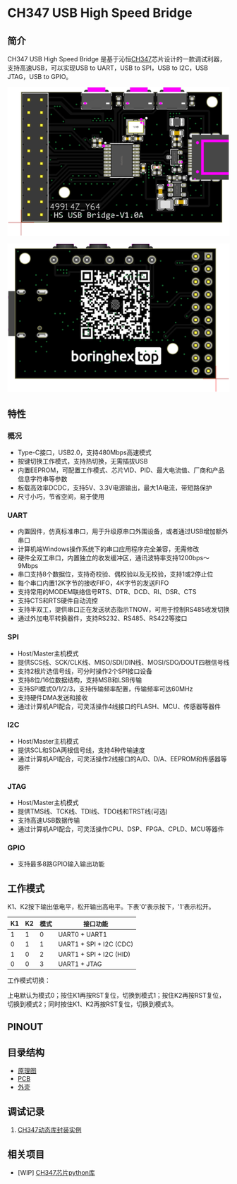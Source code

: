 # CH347 USB High Speed Bridge

## 简介

CH347 USB High Speed Bridge 是基于沁恒[CH347](https://www.wch.cn/products/CH347.html)芯片设计的一款调试利器，支持高速USB，可以实现USB to UART，USB to SPI，USB to I2C，USB JTAG，USB to GPIO。

![TOP](img/SMT2306162343_T.png)

![BOTTOM](img/SMT2306162343_B.png)

## 特性

### 概况

- Type-C接口，USB2.0，支持480Mbps高速模式
- 按键切换工作模式，支持热切换，无需插拔USB
- 内置EEPROM，可配置工作模式、芯片VID、PID、最大电流值、厂商和产品信息字符串等参数
- 板载高效率DCDC，支持5V、3.3V电源输出，最大1A电流，带短路保护
- 尺寸小巧，节省空间，易于使用

### UART

- 内置固件，仿真标准串口，用于升级原串口外围设备，或者通过USB增加额外串口
- 计算机端Windows操作系统下的串口应用程序完全兼容，无需修改
- 硬件全双工串口，内置独立的收发缓冲区，通讯波特率支持1200bps～9Mbps
- 串口支持8个数据位，支持奇校验、偶校验以及无校验，支持1或2停止位
- 每个串口内置12K字节的接收FIFO，4K字节的发送FIFO
- 支持常用的MODEM联络信号RTS、DTR、DCD、RI、DSR、CTS
- 支持CTS和RTS硬件自动流控
- 支持半双工，提供串口正在发送状态指示TNOW，可用于控制RS485收发切换
- 通过外加电平转换器件，支持RS232、RS485、RS422等接口

### SPI

- Host/Master主机模式
- 提供SCS线、SCK/CLK线、MISO/SDI/DIN线、MOSI/SDO/DOUT四根信号线
- 支持2根片选信号线，可分时操作2个SPI接口设备
- 支持8位/16位数据结构，支持MSB和LSB传输
- 支持SPI模式0/1/2/3，支持传输频率配置，传输频率可达60MHz
- 支持硬件DMA发送和接收
- 通过计算机API配合，可灵活操作4线接口的FLASH、MCU、传感器等器件

### I2C

- Host/Master主机模式
- 提供SCL和SDA两根信号线，支持4种传输速度
- 通过计算机API配合，可灵活操作2线接口的A/D、D/A、EEPROM和传感器等器件

### JTAG

- Host/Master主机模式
- 提供TMS线、TCK线、TDI线、TDO线和TRST线(可选)
- 支持高速USB数据传输
- 通过计算机API配合，可灵活操作CPU、DSP、FPGA、CPLD、MCU等器件

### GPIO

- 支持最多8路GPIO输入输出功能

## 工作模式

K1、K2按下输出低电平，松开输出高电平。下表'0'表示按下，'1'表示松开。

| K1 | K2 | 模式 | 接口功能                     |
|----|----|----|--------------------------|
| 1  | 1  | 0  | UART0 + UART1            |
| 0  | 1  | 1  | UART1 + SPI + I2C (CDC)  |
| 1  | 0  | 2  | UART1 + SPI + I2C (HID)  |
| 0  | 0  | 3  | UART1 + JTAG             |

工作模式切换：

上电默认为模式0；按住K1再按RST复位，切换到模式1；按住K2再按RST复位，切换到模式2；同时按住K1、K2再按RST复位，切换到模式3。

## PINOUT

## 目录结构

- [原理图](./sch/)
- [PCB](./pcb/)
- [外壳](./3d/)

## 调试记录

1. [CH347动态库封装实例](https://mp.weixin.qq.com/s?__biz=MzA3NzMyNTIyOA==&mid=2651481701&idx=1&sn=2ddf1ce70703550bbcaeb7bed4aa0211&chksm=84ad70a6b3daf9b036b859b8b4c621c7a8db6a32ca1e04bd9369b7dc125e17ed16f3ebddc608#rd)

## 相关项目

- [WIP] [CH347芯片python库](https://github.com/pengwon/pych347)
